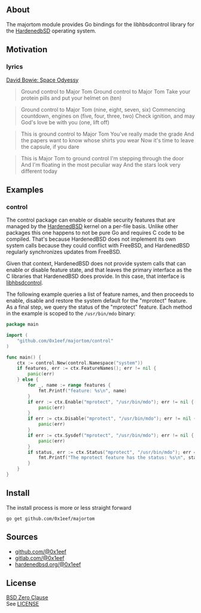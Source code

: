 ## About

The majortom module provides Go bindings for the libhbsdcontrol
library for the [HardenedbSD](https://git.hardenedbsd.org/hardenedbsd/hardenedbsd)
operating system.

## Motivation

### lyrics

[David Bowie: Space Odyessy](https://www.youtube.com/watch?v=9_M3uw29U1U)

> Ground control to Major Tom
> Ground control to Major Tom
> Take your protein pills and put your helmet on (ten)

> Ground control to Major Tom (nine, eight, seven, six)
> Commencing countdown, engines on (five, four, three, two)
> Check ignition, and may God's love be with you (one, lift off)

> This is ground control to Major Tom
> You've really made the grade
> And the papers want to know whose shirts you wear
> Now it's time to leave the capsule, if you dare

> This is Major Tom to ground control
> I'm stepping through the door
> And I'm floating in the most peculiar way
> And the stars look very different today

## Examples

### control

The control package can enable or disable security features
that are managed by the [HardenedBSD](https://hardenedbsd.org)
kernel on a per-file basis. Unlike other packages this one
happens to not be pure Go and requires C code to be compiled.
That's because HardenedBSD does not implement its own system calls
because they could conflict with FreeBSD, and HardenedBSD regularly
synchronizes updates from FreeBSD.

Given that context, HardenedBSD does not provide system calls
that can enable or disable feature state, and that leaves the
primary interface as the C libraries that HardenedBSD does
provide. In this case, that interface is
[libhbsdcontrol](https://git.hardenedbsd.org/hardenedbsd/hardenebsd).

The following example queries a list of feature names, and then proceeds
to enable, disable and restore the system default for the "mprotect"
feature. As a final step, we query the status of the "mprotect" feature.
Each method in the example is scoped to the `/usr/bin/mdo` binary:

```go
package main

import (
	"github.com/0x1eef/majortom/control"
)

func main() {
	ctx := control.New(control.Namespace("system"))
	if features, err := ctx.FeatureNames(); err != nil {
		panic(err)
	} else {
		for _, name := range features {
			fmt.Printf("feature: %s\n", name)
		}
		if err := ctx.Enable("mprotect", "/usr/bin/mdo"); err != nil {
			panic(err)
		}
		if err := ctx.Disable("mprotect", "/usr/bin/mdo"); err != nil {
			panic(err)
		}
		if err := ctx.Sysdef("mprotect", "/usr/bin/mdo"); err != nil {
			panic(err)
		}
		if status, err := ctx.Status("mprotect", "/usr/bin/mdo"); err == nil {
			fmt.Printf("The mprotect feature has the status: %s\n", status)
		}
	}
}
```


## Install

The install process is more or less straight forward

    go get github.com/0x1eef/majortom

## Sources

* [github.com/@0x1eef](https://github.com/0x1eef/majortom#readme)
* [gitlab.com/@0x1eef](https://gitlab.com/0x1eef/majortom#about)
* [hardenedbsd.org/@0x1eef](https://git.HardenedBSD.org/0x1eef/majortom#about)

## License

[BSD Zero Clause](https://choosealicense.com/licenses/0bsd/)
<br>
See [LICENSE](./LICENSE)